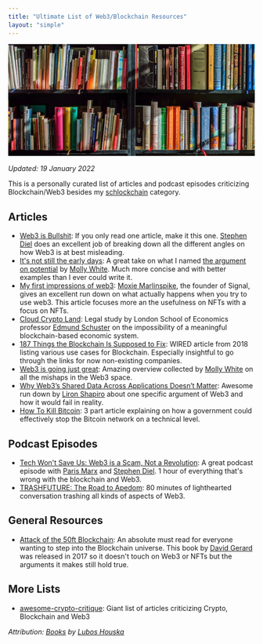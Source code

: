 ```yaml
---
title: "Ultimate List of Web3/Blockchain Resources"
layout: "simple"
---
```


![bookshelf](cover.jpg)

*Updated: 19 January 2022*

This is a personally curated list of articles and podcast episodes criticizing Blockchain/Web3 besides my [schlockchain](/schlockchain) category.

## Articles

- [Web3 is Bullshit](https://www.stephendiehl.com/blog/web3-bullshit.html): If you only read one article, make it this one. [Stephen Diel](https://twitter.com/smdiehl) does an excellent job of breaking down all the different angles on how Web3 is at best misleading.
- [It's not still the early days](https://blog.mollywhite.net/its-not-still-the-early-days/): A great take on what I named [the argument on potential](https://www.leif.io/blog/2021/12/29/blockchains-are-too-old-to-be-the-beginning-of-anything/) by [Molly White](https://twitter.com/molly0xFFF). Much more concise and with better examples than I ever could write it.
- [My first impressions of web3](https://moxie.org/2022/01/07/web3-first-impressions.html): [Moxie Marlinspike](https://twitter.com/moxie), the founder of Signal, gives an excellent run down on what actually happens when you try to use web3. This article focuses more an the usefulness on NFTs with a focus on NFTs.
- [Cloud Crypto Land](https://papers.ssrn.com/sol3/papers.cfm?abstract_id=3476678): Legal study by London School of Economics professor [Edmund Schuster](https://twitter.com/edmund_schuster) on the impossibility of a meaningful blockchain-based economic system.
- [187 Things the Blockchain Is Supposed to Fix](https://www.wired.com/story/187-things-the-blockchain-is-supposed-to-fix/): WIRED article from 2018 listing various use cases for Blockchain. Especially insightful to go through the links for now non-existing companies.
- [Web3 is going just great](https://web3isgoinggreat.com): Amazing overview collected by [Molly White](https://twitter.com/molly0xFFF) on all the mishaps in the Web3 space.
- [Why Web3’s Shared Data Across Applications Doesn’t Matter](https://medium.com/bloated-mvp/why-web3s-shared-data-across-applications-doesn-t-matter-e0281d3f70d2): Awesome run down by [Liron Shapiro](https://twitter.com/liron) about one specific argument of Web3 and how it would fail in reality.
- [How To Kill Bitcoin](https://joekelly100.medium.com/how-to-kill-bitcoin-part-1-is-bitcoin-unstoppable-code-7a1b366f65ee): 3 part article explaining on how a government could effectively stop the Bitcoin network on a technical level.

## Podcast Episodes

- [Tech Won't Save Us: Web3 is a Scam, Not a Revolution](https://podcasts.apple.com/fi/podcast/tech-wont-save-us/id1507621076?i=1000544403873): A great podcast episode with [Paris Marx](https://twitter.com/parismarx) and [Stephen Diel](https://twitter.com/smdiehl). 1 hour of everything that's wrong with the blockchain and Web3.
- [TRASHFUTURE: The Road to Apedom](https://trashfuturepodcast.podbean.com/e/the-road-to-apedom-feat-this-machine-kills/): 80 minutes of lighthearted conversation trashing all kinds of aspects of Web3.

## General Resources

- [Attack of the 50ft Blockchain](https://davidgerard.co.uk/blockchain/book/): An absolute must read for everyone wanting to step into the Blockchain universe. This book by [David Gerard](https://twitter.com/davidgerard) was released in 2017 so it doesn't touch on Web3 or NFTs but the arguments it makes still hold true.

## More Lists

- [awesome-crypto-critique](https://github.com/rufuspollock/awesome-crypto-critique): Giant list of articles criticizing Crypto, Blockchain and Web3

*Attribution: [Books](https://pixabay.com/photos/books-bookstore-book-reading-1204029/) by [Lubos Houska](https://pixabay.com/users/luboshouska-198496/)*
